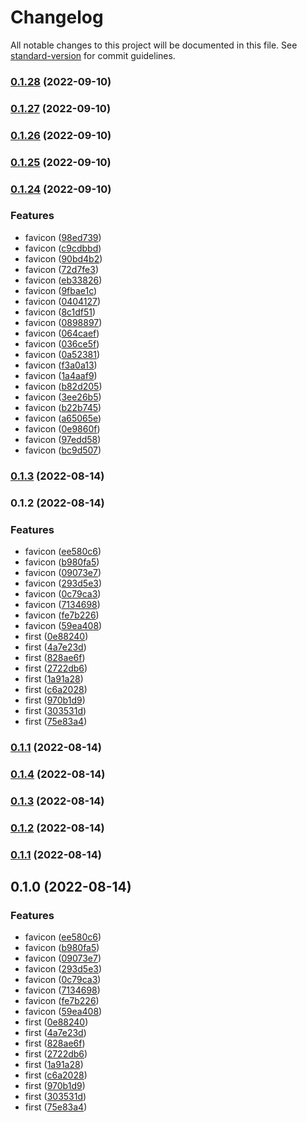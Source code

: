 # Changelog

All notable changes to this project will be documented in this file. See [standard-version](https://github.com/conventional-changelog/standard-version) for commit guidelines.

### [0.1.28](https://github.com/cocoplums/dekopon-design/compare/v0.1.27...v0.1.28) (2022-09-10)

### [0.1.27](https://github.com/cocoplums/dekopon-design/compare/v0.1.26...v0.1.27) (2022-09-10)

### [0.1.26](https://github.com/cocoplums/dekopon-design/compare/v0.1.25...v0.1.26) (2022-09-10)

### [0.1.25](https://github.com/cocoplums/dekopon-design/compare/v0.1.24...v0.1.25) (2022-09-10)

### [0.1.24](https://github.com/cocoplums/dekopon-design/compare/v0.1.3...v0.1.24) (2022-09-10)


### Features

* favicon ([98ed739](https://github.com/cocoplums/dekopon-design/commit/98ed739ffd3ff807beba21e6ff5282412c55cdfe))
* favicon ([c9cdbbd](https://github.com/cocoplums/dekopon-design/commit/c9cdbbd75789be17c274e7266bc090e1227e295b))
* favicon ([90bd4b2](https://github.com/cocoplums/dekopon-design/commit/90bd4b2b13f80d07dbb011a25302ab18105a20ea))
* favicon ([72d7fe3](https://github.com/cocoplums/dekopon-design/commit/72d7fe323861c7572eb58db3b859de289579d131))
* favicon ([eb33826](https://github.com/cocoplums/dekopon-design/commit/eb33826c9054b3a67c26b6b59ac7661ee850fcf9))
* favicon ([9fbae1c](https://github.com/cocoplums/dekopon-design/commit/9fbae1c66d24b24d7b1e1d3f24efaf0988e38fce))
* favicon ([0404127](https://github.com/cocoplums/dekopon-design/commit/0404127921a7a2add9032fa0a5d8b9b07a0eeec7))
* favicon ([8c1df51](https://github.com/cocoplums/dekopon-design/commit/8c1df51abbdc9af72137413e925000346043eb06))
* favicon ([0898897](https://github.com/cocoplums/dekopon-design/commit/089889713fe3c832ff2e7a48b0da9d7459b88bd6))
* favicon ([064caef](https://github.com/cocoplums/dekopon-design/commit/064caeff84916bc94df6e0985b626849dad652bc))
* favicon ([036ce5f](https://github.com/cocoplums/dekopon-design/commit/036ce5f393b77f10b4de27df6fd608426e9d162b))
* favicon ([0a52381](https://github.com/cocoplums/dekopon-design/commit/0a52381b8016253575580ab32bb1c244c67648e2))
* favicon ([f3a0a13](https://github.com/cocoplums/dekopon-design/commit/f3a0a1367b7ef657afeec848035ea608205840e2))
* favicon ([1a4aaf9](https://github.com/cocoplums/dekopon-design/commit/1a4aaf953b9d026cb62cf9e035f772a92ec7b3b2))
* favicon ([b82d205](https://github.com/cocoplums/dekopon-design/commit/b82d2055c862955e57eabe35d6c2f99727dcadff))
* favicon ([3ee26b5](https://github.com/cocoplums/dekopon-design/commit/3ee26b5f97ae8c53d482d93ed70f6496ad075713))
* favicon ([b22b745](https://github.com/cocoplums/dekopon-design/commit/b22b74599befd6a8e89ea0db3a0452efc1652c84))
* favicon ([a65065e](https://github.com/cocoplums/dekopon-design/commit/a65065ede3bd3f116dd159e01a15513cccd26a96))
* favicon ([0e9860f](https://github.com/cocoplums/dekopon-design/commit/0e9860ff52265eb5edc11a677dc617d7d677f52a))
* favicon ([97edd58](https://github.com/cocoplums/dekopon-design/commit/97edd5814539d8df3d3e3bbd34183028fb389e0c))
* favicon ([bc9d507](https://github.com/cocoplums/dekopon-design/commit/bc9d50762b2013ba138f7e51fc59a7e0afa09843))

### [0.1.3](https://github.com/cocoplums/dekopon-design/compare/v0.1.2...v0.1.3) (2022-08-14)

### 0.1.2 (2022-08-14)


### Features

* favicon ([ee580c6](https://github.com/cocoplums/dekopon-design/commit/ee580c6bd444705ab4966ca76173684e76dccf19))
* favicon ([b980fa5](https://github.com/cocoplums/dekopon-design/commit/b980fa58f7a904be7b26500c8210adaf82143fb4))
* favicon ([09073e7](https://github.com/cocoplums/dekopon-design/commit/09073e742eb55d5bdf12632f6a113a17ffe1b1e8))
* favicon ([293d5e3](https://github.com/cocoplums/dekopon-design/commit/293d5e3aad5d97aad5e746477a45447edf4da2a4))
* favicon ([0c79ca3](https://github.com/cocoplums/dekopon-design/commit/0c79ca3d9f99b8adee939ff0b3942973dd54b031))
* favicon ([7134698](https://github.com/cocoplums/dekopon-design/commit/71346980e16bff5345b7c2e2955704370a177845))
* favicon ([fe7b226](https://github.com/cocoplums/dekopon-design/commit/fe7b2267e286df3b61451181b4b015aca3ad6471))
* favicon ([59ea408](https://github.com/cocoplums/dekopon-design/commit/59ea4087b9bed532e93cce231e912ee262ca90e4))
* first ([0e88240](https://github.com/cocoplums/dekopon-design/commit/0e882403455956e399424dbf643494b8464ee9ab))
* first ([4a7e23d](https://github.com/cocoplums/dekopon-design/commit/4a7e23d79350e1d8d073ef02b47a2a1d7920c8d3))
* first ([828ae6f](https://github.com/cocoplums/dekopon-design/commit/828ae6fcd381f8984ad5b0ea34226374a78b3ff7))
* first ([2722db6](https://github.com/cocoplums/dekopon-design/commit/2722db6adfaf1bb8111bd45f278e48670ef1ce7b))
* first ([1a91a28](https://github.com/cocoplums/dekopon-design/commit/1a91a281ad59b6c921fd44886532d45d18bbb7a2))
* first ([c6a2028](https://github.com/cocoplums/dekopon-design/commit/c6a2028fe9f596c165ae0904fa548f2a071c283c))
* first ([970b1d9](https://github.com/cocoplums/dekopon-design/commit/970b1d9db1820f13cc12461b15bfb00c677375fe))
* first ([303531d](https://github.com/cocoplums/dekopon-design/commit/303531dfc2a53a21620be135f71811a25d95b45b))
* first ([75e83a4](https://github.com/cocoplums/dekopon-design/commit/75e83a46ff578a352d622201769d7061367033a2))

### [0.1.1](https://github.com/cocoplums/dekopon-design/compare/v0.1.4...v0.1.1) (2022-08-14)

### [0.1.4](https://github.com/cocoplums/dekopon-design/compare/v0.1.3...v0.1.4) (2022-08-14)

### [0.1.3](https://github.com/cocoplums/dekopon-design/compare/v0.1.2...v0.1.3) (2022-08-14)

### [0.1.2](https://github.com/cocoplums/dekopon-design/compare/v0.1.1...v0.1.2) (2022-08-14)

### [0.1.1](https://github.com/cocoplums/dekopon-design/compare/v0.1.0...v0.1.1) (2022-08-14)

## 0.1.0 (2022-08-14)


### Features

* favicon ([ee580c6](https://github.com/cocoplums/dekopon-design/commit/ee580c6bd444705ab4966ca76173684e76dccf19))
* favicon ([b980fa5](https://github.com/cocoplums/dekopon-design/commit/b980fa58f7a904be7b26500c8210adaf82143fb4))
* favicon ([09073e7](https://github.com/cocoplums/dekopon-design/commit/09073e742eb55d5bdf12632f6a113a17ffe1b1e8))
* favicon ([293d5e3](https://github.com/cocoplums/dekopon-design/commit/293d5e3aad5d97aad5e746477a45447edf4da2a4))
* favicon ([0c79ca3](https://github.com/cocoplums/dekopon-design/commit/0c79ca3d9f99b8adee939ff0b3942973dd54b031))
* favicon ([7134698](https://github.com/cocoplums/dekopon-design/commit/71346980e16bff5345b7c2e2955704370a177845))
* favicon ([fe7b226](https://github.com/cocoplums/dekopon-design/commit/fe7b2267e286df3b61451181b4b015aca3ad6471))
* favicon ([59ea408](https://github.com/cocoplums/dekopon-design/commit/59ea4087b9bed532e93cce231e912ee262ca90e4))
* first ([0e88240](https://github.com/cocoplums/dekopon-design/commit/0e882403455956e399424dbf643494b8464ee9ab))
* first ([4a7e23d](https://github.com/cocoplums/dekopon-design/commit/4a7e23d79350e1d8d073ef02b47a2a1d7920c8d3))
* first ([828ae6f](https://github.com/cocoplums/dekopon-design/commit/828ae6fcd381f8984ad5b0ea34226374a78b3ff7))
* first ([2722db6](https://github.com/cocoplums/dekopon-design/commit/2722db6adfaf1bb8111bd45f278e48670ef1ce7b))
* first ([1a91a28](https://github.com/cocoplums/dekopon-design/commit/1a91a281ad59b6c921fd44886532d45d18bbb7a2))
* first ([c6a2028](https://github.com/cocoplums/dekopon-design/commit/c6a2028fe9f596c165ae0904fa548f2a071c283c))
* first ([970b1d9](https://github.com/cocoplums/dekopon-design/commit/970b1d9db1820f13cc12461b15bfb00c677375fe))
* first ([303531d](https://github.com/cocoplums/dekopon-design/commit/303531dfc2a53a21620be135f71811a25d95b45b))
* first ([75e83a4](https://github.com/cocoplums/dekopon-design/commit/75e83a46ff578a352d622201769d7061367033a2))
